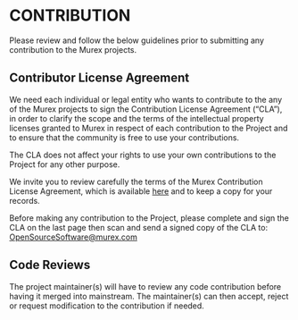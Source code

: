 # CONTRIBUTION 

Please review and follow the below guidelines prior to submitting any contribution to the Murex projects.  

## Contributor License Agreement
We need each individual or legal entity who wants to contribute to the any of the Murex projects to sign the Contribution License Agreement (“CLA”), in order to clarify the scope and the terms of the intellectual property licenses granted to Murex in respect of each contribution to the Project and to ensure that the community is free to use your contributions.

The CLA does not affect your rights to use your own contributions to the Project for any other purpose.

We invite you to review carefully the terms of the Murex Contribution License Agreement, which is available [here](Murex-Open%20Source%20CLA.pdf) and to keep a copy for your records.

Before making any contribution to the Project, please complete and sign the CLA on the last page then scan and send a signed copy of the CLA to: [OpenSourceSoftware@murex.com](OpenSourceSoftware@murex.com)

## Code Reviews 
The project maintainer(s) will have to review any code contribution before having it merged into mainstream. The maintainer(s) can then accept, reject or request modification to the contribution if needed.    